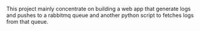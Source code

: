 This project mainly concentrate on building a web app that generate logs and pushes to a rabbitmq queue and another python script to fetches logs from that queue.
